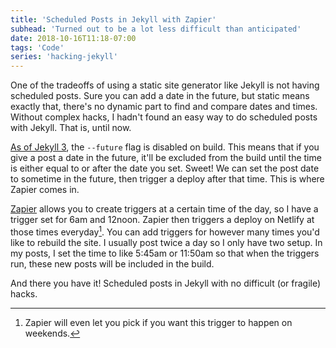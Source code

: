```yaml
---
title: 'Scheduled Posts in Jekyll with Zapier'
subhead: 'Turned out to be a lot less difficult than anticipated'
date: 2018-10-16T11:18-07:00
tags: 'Code'
series: 'hacking-jekyll'
---
```


One of the tradeoffs of using a static site generator like Jekyll is not having scheduled posts. Sure you can add a date in the future, but static means exactly that, there's no dynamic part to find and compare dates and times. Without complex hacks, I hadn't found an easy way to do scheduled posts with Jekyll. That is, until now.

[As of Jekyll 3](https://jekyllrb.com/docs/upgrading/2-to-3/#future-posts), the `--future` flag is disabled on build. This means that if you give a post a date in the future, it'll be excluded from the build until the time is either equal to or after the date you set. Sweet! We can set the post date to sometime in the future, then trigger a deploy after that time. This is where Zapier comes in.

[Zapier](https://zapier.com/) allows you to create triggers at a certain time of the day, so I have a trigger set for 6am and 12noon. Zapier then triggers a deploy on Netlify at those times everyday[^options]. You can add triggers for however many times you'd like to rebuild the site. I usually post twice a day so I only have two setup. In my posts, I set the time to like 5:45am or 11:50am so that when the triggers run, these new posts will be included in the build.

And there you have it! Scheduled posts in Jekyll with no difficult (or fragile) hacks.

[^options]: Zapier will even let you pick if you want this trigger to happen on weekends.
